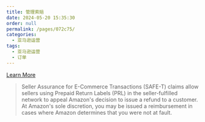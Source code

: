 ```yaml
---
title: 管理索赔
date: 2024-05-20 15:35:30
order: null
permalink: /pages/072c75/
categories: 
  - 亚马逊运营
tags: 
  - 亚马逊运营
  - 订单
---
```


[Learn More](https://sellercentral.amazon.com/help/hub/reference/G202175000)

> Seller Assurance for E-Commerce Transactions (SAFE-T) claims allow sellers using Prepaid Return Labels (PRL) in the seller-fulfilled network to appeal Amazon's decision to issue a refund to a customer. At Amazon's sole discretion, you may be issued a reimbursement in cases where Amazon determines that you were not at fault.
